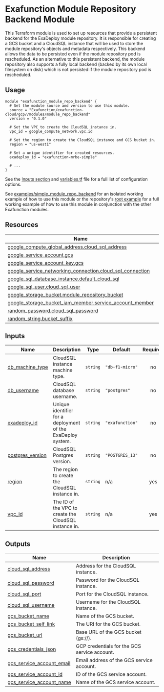 # Exafunction Module Repository Backend Module

This Terraform module is used to set up resources that provide a persistent backend for the ExaDeploy module repository. It is responsible for creating a GCS bucket and a CloudSQL instance that will be used to store the module repository's objects and metadata respectively. This backend allows the data to be persisted even if the module repository pod is rescheduled. As an alternative to this persistent backend, the module repository also supports a fully local backend (backed by its own local filesystem on disk) which is not persisted if the module repository pod is rescheduled.

## Usage
```hcl
module "exafunction_module_repo_backend" {
  # Set the module source and version to use this module.
  source = "Exafunction/exafunction-cloud/gcp//modules/module_repo_backend"
  version = "0.1.0"

  # Set the VPC to create the CloudSQL instance in.
  vpc_id = google_compute_network.vpc.id

  # Set the region to create the CloudSQL instance and GCS bucket in.
  region = "us-west1"

  # Set a unique identifier for created resources.
  exadeploy_id = "exafunction-mrbe-simple"

  # ...
}
```
See the [Inputs section](#inputs) and [variables.tf](https://github.com/Exafunction/terraform-gcp-exafunction-cloud/tree/main/modules/module_repo_backend/variables.tf) file for a full list of configuration options.

See [examples/simple_module_repo_backend](https://github.com/Exafunction/terraform-gcp-exafunction-cloud/tree/main/modules/module_repo_backend/examples/simple_module_repo_backend) for an isolated working example of how to use this module or the repository's [root example](https://github.com/Exafunction/terraform-gcp-exafunction-cloud) for a full working example of how to use this module in conjunction with the other Exafunction modules.

<!-- BEGIN_TF_DOCS -->
## Resources

| Name | Type |
|------|------|
| [google_compute_global_address.cloud_sql_address](https://registry.terraform.io/providers/hashicorp/google/latest/docs/resources/compute_global_address) | resource |
| [google_service_account.gcs](https://registry.terraform.io/providers/hashicorp/google/latest/docs/resources/service_account) | resource |
| [google_service_account_key.gcs](https://registry.terraform.io/providers/hashicorp/google/latest/docs/resources/service_account_key) | resource |
| [google_service_networking_connection.cloud_sql_connection](https://registry.terraform.io/providers/hashicorp/google/latest/docs/resources/service_networking_connection) | resource |
| [google_sql_database_instance.default_cloud_sql](https://registry.terraform.io/providers/hashicorp/google/latest/docs/resources/sql_database_instance) | resource |
| [google_sql_user.cloud_sql_user](https://registry.terraform.io/providers/hashicorp/google/latest/docs/resources/sql_user) | resource |
| [google_storage_bucket.module_repository_bucket](https://registry.terraform.io/providers/hashicorp/google/latest/docs/resources/storage_bucket) | resource |
| [google_storage_bucket_iam_member.service_account_member](https://registry.terraform.io/providers/hashicorp/google/latest/docs/resources/storage_bucket_iam_member) | resource |
| [random_password.cloud_sql_password](https://registry.terraform.io/providers/hashicorp/random/latest/docs/resources/password) | resource |
| [random_string.bucket_suffix](https://registry.terraform.io/providers/hashicorp/random/latest/docs/resources/string) | resource |

## Inputs

| Name | Description | Type | Default | Required |
|------|-------------|------|---------|:--------:|
| <a name="input_db_machine_type"></a> [db\_machine\_type](#input\_db\_machine\_type) | CloudSQL instance machine type. | `string` | `"db-f1-micro"` | no |
| <a name="input_db_username"></a> [db\_username](#input\_db\_username) | CloudSQL database username. | `string` | `"postgres"` | no |
| <a name="input_exadeploy_id"></a> [exadeploy\_id](#input\_exadeploy\_id) | Unique identifier for a deployment of the ExaDeploy system. | `string` | `"exafunction"` | no |
| <a name="input_postgres_version"></a> [postgres\_version](#input\_postgres\_version) | CloudSQL Postgres version. | `string` | `"POSTGRES_13"` | no |
| <a name="input_region"></a> [region](#input\_region) | The region to create the CloudSQL instance in. | `string` | n/a | yes |
| <a name="input_vpc_id"></a> [vpc\_id](#input\_vpc\_id) | The ID of the VPC to create the CloudSQL instance in. | `string` | n/a | yes |

## Outputs

| Name | Description |
|------|-------------|
| <a name="output_cloud_sql_address"></a> [cloud\_sql\_address](#output\_cloud\_sql\_address) | Address for the CloudSQL instance. |
| <a name="output_cloud_sql_password"></a> [cloud\_sql\_password](#output\_cloud\_sql\_password) | Password for the CloudSQL instance. |
| <a name="output_cloud_sql_port"></a> [cloud\_sql\_port](#output\_cloud\_sql\_port) | Port for the CloudSQL instance. |
| <a name="output_cloud_sql_username"></a> [cloud\_sql\_username](#output\_cloud\_sql\_username) | Username for the CloudSQL instance. |
| <a name="output_gcs_bucket_name"></a> [gcs\_bucket\_name](#output\_gcs\_bucket\_name) | Name of the GCS bucket. |
| <a name="output_gcs_bucket_self_link"></a> [gcs\_bucket\_self\_link](#output\_gcs\_bucket\_self\_link) | The URI for the GCS bucket. |
| <a name="output_gcs_bucket_url"></a> [gcs\_bucket\_url](#output\_gcs\_bucket\_url) | Base URL of the GCS bucket (gs://<bucket-name>). |
| <a name="output_gcs_credentials_json"></a> [gcs\_credentials\_json](#output\_gcs\_credentials\_json) | GCP credentials for the GCS service account. |
| <a name="output_gcs_service_account_email"></a> [gcs\_service\_account\_email](#output\_gcs\_service\_account\_email) | Email address of the GCS service account. |
| <a name="output_gcs_service_account_id"></a> [gcs\_service\_account\_id](#output\_gcs\_service\_account\_id) | ID of the GCS service account. |
| <a name="output_gcs_service_account_name"></a> [gcs\_service\_account\_name](#output\_gcs\_service\_account\_name) | Name of the GCS service account. |
<!-- END_TF_DOCS -->
